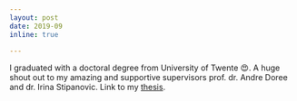 ```yaml
---
layout: post
date: 2019-09
inline: true

---
```


I graduated with a doctoral degree from University of Twente 😍. A huge shout out to my amazing and supportive supervisors prof. dr. Andre Doree and dr. Irina Stipanovic. Link to my <a href = 'https://ris.utwente.nl/ws/portalfiles/portal/135617164/534435_zaharah_final.pdf'>thesis</a>.
